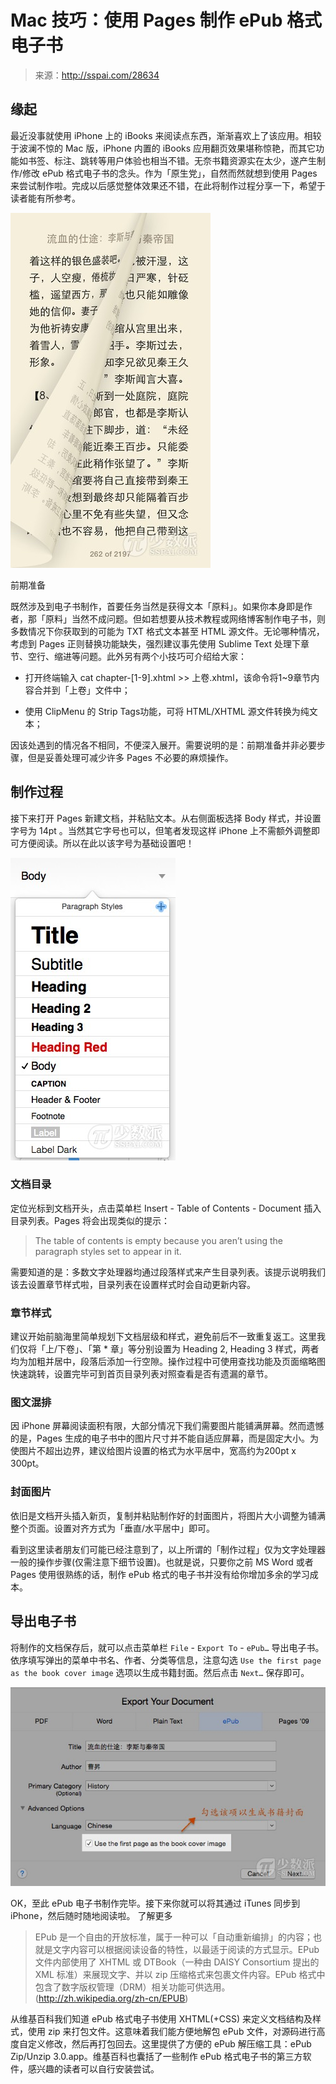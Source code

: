 # Mac 技巧：使用 Pages 制作 ePub 格式电子书

> 来源：http://sspai.com/28634

## 缘起

最近没事就使用 iPhone 上的 iBooks 来阅读点东西，渐渐喜欢上了该应用。相较于波澜不惊的 Mac 版，iPhone 内置的 iBooks 应用翻页效果堪称惊艳，而其它功能如书签、标注、跳转等用户体验也相当不错。无奈书籍资源实在太少，遂产生制作/修改 ePub 格式电子书的念头。作为「原生党」，自然而然就想到使用 Pages 来尝试制作啦。完成以后感觉整体效果还不错，在此将制作过程分享一下，希望于读者能有所参考。

![](01.jpg)

前期准备

既然涉及到电子书制作，首要任务当然是获得文本「原料」。如果你本身即是作者，那「原料」当然不成问题。但如若想要从技术教程或网络博客制作电子书，则多数情况下你获取到的可能为 TXT 格式文本甚至 HTML 源文件。无论哪种情况，考虑到 Pages 正则替换功能缺失，强烈建议事先使用 Sublime Text 处理下章节、空行、缩进等问题。此外另有两个小技巧可介绍给大家：

* 打开终端输入 cat chapter-[1-9].xhtml >> 上卷.xhtml，该命令将1~9章节内容合并到「上卷」文件中；

* 使用 ClipMenu 的 Strip Tags功能，可将 HTML/XHTML 源文件转换为纯文本；

因该处遇到的情况各不相同，不便深入展开。需要说明的是：前期准备并非必要步骤，但是妥善处理可减少许多 Pages 不必要的麻烦操作。

## 制作过程

接下来打开 Pages 新建文档，并粘贴文本。从右侧面板选择 Body 样式，并设置字号为 14pt 。当然其它字号也可以，但笔者发现这样 iPhone 上不需额外调整即可方便阅读。所以在此以该字号为基础设置吧！

![](02.jpg)

### 文档目录

定位光标到文档开头，点击菜单栏 Insert - Table of Contents - Document 插入目录列表。Pages 将会出现类似的提示：

> The table of contents is empty because you aren’t using the paragraph styles set to appear in it.

需要知道的是：多数文字处理器均通过段落样式来产生目录列表。该提示说明我们该去设置章节样式啦，目录列表在设置样式时会自动更新内容。

### 章节样式

建议开始前脑海里简单规划下文档层级和样式，避免前后不一致重复返工。这里我们仅将「上/下卷」、「第 * 章」等分别设置为 Heading 2, Heading 3 样式，两者均为加粗并居中，段落后添加一行空隙。操作过程中可使用查找功能及页面缩略图快速跳转，设置完毕可到首页目录列表对照查看是否有遗漏的章节。

### 图文混排

因 iPhone 屏幕阅读面积有限，大部分情况下我们需要图片能铺满屏幕。然而遗憾的是，Pages 生成的电子书中的图片尺寸并不能自适应屏幕，而是固定大小。为使图片不超出边界，建议给图片设置的格式为水平居中，宽高约为200pt x 300pt。

### 封面图片

依旧是文档开头插入新页，复制并粘贴制作好的封面图片，将图片大小调整为铺满整个页面。设置对齐方式为「垂直/水平居中」即可。

看到这里读者朋友们可能已经注意到了，以上所谓的「制作过程」仅为文字处理器一般的操作步骤(仅需注意下细节设置)。也就是说，只要你之前 MS Word 或者 Pages 使用很熟练的话，制作 ePub 格式的电子书并没有给你增加多余的学习成本。

## 导出电子书

将制作的文档保存后，就可以点击菜单栏 `File` - `Export To` - `ePub…` 导出电子书。依序填写弹出的菜单中书名、作者、分类等信息，注意勾选 `Use the first page as the book cover image` 选项以生成书籍封面。然后点击 `Next…` 保存即可。

![](03.jpg)

OK，至此 ePub 电子书制作完毕。接下来你就可以将其通过 iTunes 同步到 iPhone，然后随时随地阅读啦。
了解更多

> EPub 是一个自由的开放标准，属于一种可以「自动重新编排」的内容；也就是文字内容可以根据阅读设备的特性，以最适于阅读的方式显示。EPub 文件内部使用了 XHTML 或 DTBook（一种由 DAISY Consortium 提出的 XML 标准）来展现文字、并以 zip 压缩格式来包裹文件内容。EPub 格式中包含了数字版权管理（DRM）相关功能可供选用。 (http://zh.wikipedia.org/zh-cn/EPUB)

从维基百科我们知道 ePub 格式电子书使用 XHTML(+CSS) 来定义文档结构及样式，使用 zip 来打包文件。这意味着我们能方便地解包 ePub 文件，对源码进行高度自定义修改，然后再打包回去。这里提供了方便的 ePub 解压缩工具：ePub Zip/Unzip 3.0.app。维基百科也囊括了一些制作 ePub 格式电子书的第三方软件，感兴趣的读者可以自行安装尝试。

